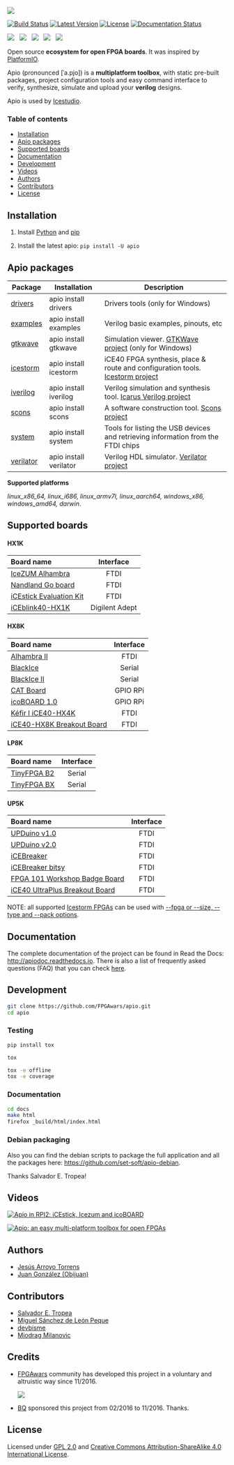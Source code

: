 ![][apio-logo]

[![Build Status](https://travis-ci.org/FPGAwars/apio.svg?branch=develop)](https://travis-ci.org/FPGAwars/apio)
[![Latest Version](https://img.shields.io/pypi/v/apio.svg)](https://pypi.python.org/pypi/apio/)
[![License](http://img.shields.io/:license-gpl-blue.svg)](http://opensource.org/licenses/GPL-2.0)
[![Documentation Status](https://readthedocs.org/projects/apiodoc/badge/?version=latest)](http://apiodoc.readthedocs.io/en/latest/)

![][linux-logo]
&nbsp;
![][macosx-logo]
&nbsp;
![][windows-logo]
&nbsp;
![][ubuntu-logo]
&nbsp;
![][raspbian-logo]

Open source **ecosystem for open FPGA boards**. It was inspired by [PlatformIO](https://github.com/platformio/platformio).

Apio (pronounced [ˈa.pjo]) is a **multiplatform toolbox**, with static pre-built packages, project configuration tools and easy command interface to verify, synthesize, simulate and upload your **verilog** designs.

Apio is used by [Icestudio](https://github.com/FPGAwars/icestudio).

### Table of contents
* [Installation](#installation)
* [Apio packages](#apio-packages)
* [Supported boards](#supported-boards)
* [Documentation](#documentation)
* [Development](#development)
* [Videos](#videos)
* [Authors](#authors)
* [Contributors](#contributors)
* [License](#license)

## Installation

1. Install [Python](https://www.python.org/downloads) and [pip](https://pip.pypa.io)

2. Install the latest apio: ```pip install -U apio```

## Apio packages

| Package | Installation   | Description
|---------|----------------|---------------
| [drivers](https://github.com/FPGAwars/tools-drivers) | apio install drivers | Drivers tools (only for Windows)
| [examples](https://github.com/FPGAwars/apio-examples) | apio install examples | Verilog basic examples, pinouts, etc
| [gtkwave](https://github.com/FPGAwars/tool-gtkwave) | apio install gtkwave | Simulation viewer. [GTKWave project](http://gtkwave.sourceforge.net) (only for Windows)
| [icestorm](https://github.com/FPGAwars/toolchain-icestorm) | apio install icestorm | iCE40 FPGA synthesis, place & route and configuration tools. [Icestorm project](http://www.clifford.at/icestorm)
| [iverilog](https://github.com/FPGAwars/toolchain-iverilog) | apio install iverilog | Verilog simulation and synthesis tool. [Icarus Verilog project](http://iverilog.icarus.com)
| [scons](https://github.com/FPGAwars/tool-scons) | apio install scons | A software construction tool. [Scons project](http://scons.org)
| [system](https://github.com/FPGAwars/tools-system) | apio install system | Tools for listing the USB devices and retrieving information from the FTDI chips
| [verilator](https://github.com/FPGAwars/toolchain-verilator) | apio install verilator | Verilog HDL simulator. [Verilator project](https://www.veripool.org/wiki/verilator)

**Supported platforms**

*linux_x86_64, linux_i686, linux_armv7l, linux_aarch64, windows_x86, windows_amd64, darwin*.

## Supported boards

#### HX1K

| Board name | Interface |
|:-|:-:|
| [IceZUM Alhambra](https://github.com/FPGAwars/icezum) | FTDI |
| [Nandland Go board](https://www.nandland.com/goboard/introduction.html) | FTDI |
| [iCEstick Evaluation Kit](http://www.latticesemi.com/icestick) | FTDI |
| [iCEblink40-HX1K](http://www.latticesemi.com/iCEblink40-HX1K) | Digilent Adept |

#### HX8K

| Board name | Interface |
|:-|:-:|
| [Alhambra II](https://github.com/FPGAwars/Alhambra-II-FPGA) | FTDI |
| [BlackIce](https://hackaday.io/project/12930-blackice-low-cost-open-hardware-fpga-dev-board) | Serial |
| [BlackIce II](https://github.com/mystorm-org/BlackIce-II) | Serial |
| [CAT Board](https://hackaday.io/project/7982-cat-board) | GPIO RPi |
| [icoBOARD 1.0](http://icoboard.org/about-icoboard.html) | GPIO RPi |
| [Kéfir I iCE40-HX4K](http://fpgalibre.sourceforge.net/Kefir/) | FTDI |
| [iCE40-HX8K Breakout Board](http://www.latticesemi.com/Products/DevelopmentBoardsAndKits/iCE40HX8KBreakoutBoard) | FTDI |

#### LP8K

| Board name | Interface |
|:-|:-:|
| [TinyFPGA B2](https://tinyfpga.com/b-series-guide.html) | Serial |
| [TinyFPGA BX](https://tinyfpga.com/bx/guide.html) | Serial |

#### UP5K

| Board name | Interface |
|:-|:-:|
| [UPDuino v1.0](http://gnarlygrey.atspace.cc/development-platform.html#upduino) | FTDI |
| [UPDuino v2.0](http://gnarlygrey.atspace.cc/development-platform.html#upduino_v2) | FTDI |
| [iCEBreaker](https://github.com/icebreaker-fpga/icebreaker) | FTDI |
| [iCEBreaker bitsy](https://github.com/icebreaker-fpga/icebreaker) | FTDI |
| [FPGA 101 Workshop Badge Board](https://github.com/mmicko/workshop_badge) | FTDI |
| [iCE40 UltraPlus Breakout Board](http://www.latticesemi.com/en/Products/DevelopmentBoardsAndKits/iCE40UltraPlusBreakoutBoard) | FTDI |

NOTE: all supported [Icestorm FPGAs](http://www.clifford.at/icestorm/) can be used with [--fpga or --size, --type and --pack options](http://apiodoc.readthedocs.io/en/develop/source/user_guide/code_commands/cmd_build.html#options).

## Documentation

The complete documentation of the project can be found in Read the Docs: http://apiodoc.readthedocs.io. There is also a list of frequently asked questions (FAQ) that you can check [here](./FAQ.md).

## Development

```bash
git clone https://github.com/FPGAwars/apio.git
cd apio
```

### Testing

```bash
pip install tox
```

```bash
tox
```

```bash
tox -e offline
tox -e coverage
```

### Documentation

```bash
cd docs
make html
firefox _build/html/index.html
```

### Debian packaging

Also you can find the debian scripts to package the full application and all the packages here: https://github.com/set-soft/apio-debian.

Thanks Salvador E. Tropea!

## Videos

[![Apio in RPI2: iCEstick, Icezum and icoBOARD ](http://img.youtube.com/vi/xLb7T4pw9iY/0.jpg)](https://www.youtube.com/watch?v=xLb7T4pw9iY "Apio in RPI2: iCEstick, Icezum and icoBOARD ")

[![Apio: an easy multi-platform toolbox for open FPGAs](http://img.youtube.com/vi/UJ6-_42P5BE/0.jpg)](https://www.youtube.com/watch?v=UJ6-_42P5BE "Apio: an easy multi-platform toolbox for open FPGAs")

## Authors

* [Jesús Arroyo Torrens](https://github.com/Jesus89)
* [Juan González (Obijuan)](https://github.com/Obijuan)

## Contributors

* [Salvador E. Tropea](https://github.com/set-soft)
* [Miguel Sánchez de León Peque](https://github.com/peque)
* [devbisme](https://github.com/devbisme)
* [Miodrag Milanovic](https://github.com/mmicko)

## Credits

* [FPGAwars](http://fpgawars.github.io/) community has developed this project in a voluntary and altruistic way since 11/2016.

  <img src="https://avatars3.githubusercontent.com/u/18257418?s=100">

* [BQ](https://www.bq.com) sponsored this project from 02/2016 to 11/2016. Thanks.

## License

Licensed under [GPL 2.0](http://opensource.org/licenses/GPL-2.0) and [Creative Commons Attribution-ShareAlike 4.0 International License](http://creativecommons.org/licenses/by-sa/4.0/).

[apio-logo]: docs/resources/images/apio-logo-mini.png
[linux-logo]: docs/resources/images/linux.png
[macosx-logo]: docs/resources/images/macosx.png
[windows-logo]: docs/resources/images/windows.png
[ubuntu-logo]: docs/resources/images/ubuntu.png
[raspbian-logo]: docs/resources/images/raspbian.png
